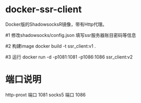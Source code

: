 # docker-ssr-client
Docker版的ShadowsocksR镜像，带有Http代理。


#1 修改shadowsocks/config.json
填写ssr服务器账目密码等信息

#2 构建image
docker build  -t ssr_client:v1 .

#3 运行
docker run -d -p1081:1081 -p1086:1086 ssr_client:v2

# 端口说明
http-proxt 端口 1081
socks5  端口 1086
